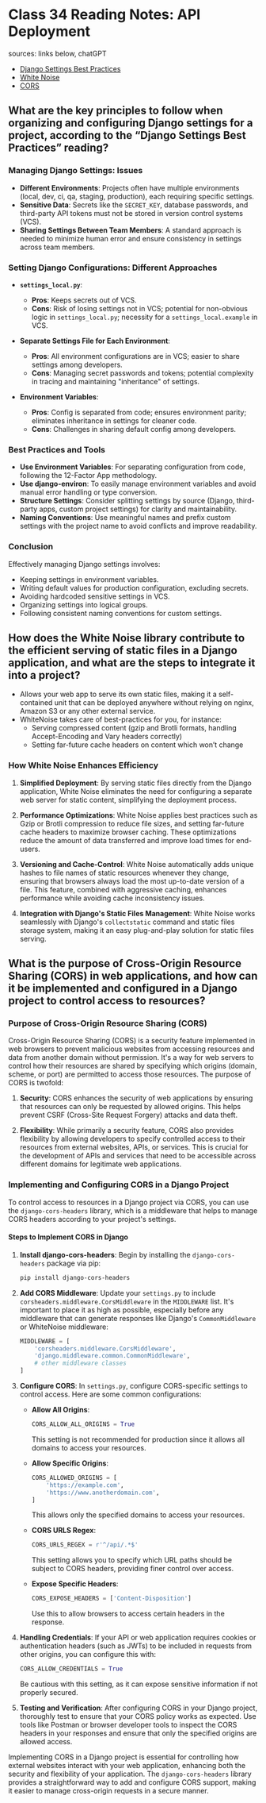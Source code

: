 # Class 34 Reading Notes: API Deployment

sources: links below, chatGPT

- [Django Settings Best Practices](https://djangostars.com/blog/configuring-django-settings-best-practices/)
- [White Noise](http://whitenoise.evans.io/en/stable/)
- [CORS](https://en.m.wikipedia.org/wiki/Cross-origin_resource_sharing)

## What are the key principles to follow when organizing and configuring Django settings for a project, according to the “Django Settings Best Practices” reading?

### Managing Django Settings: Issues
- **Different Environments**: Projects often have multiple environments (local, dev, ci, qa, staging, production), each requiring specific settings.
- **Sensitive Data**: Secrets like the `SECRET_KEY`, database passwords, and third-party API tokens must not be stored in version control systems (VCS).
- **Sharing Settings Between Team Members**: A standard approach is needed to minimize human error and ensure consistency in settings across team members.

### Setting Django Configurations: Different Approaches
- **`settings_local.py`**:
  - **Pros**: Keeps secrets out of VCS.
  - **Cons**: Risk of losing settings not in VCS; potential for non-obvious logic in `settings_local.py`; necessity for a `settings_local.example` in VCS.
  
- **Separate Settings File for Each Environment**:
  - **Pros**: All environment configurations are in VCS; easier to share settings among developers.
  - **Cons**: Managing secret passwords and tokens; potential complexity in tracing and maintaining "inheritance" of settings.
  
- **Environment Variables**:
  - **Pros**: Config is separated from code; ensures environment parity; eliminates inheritance in settings for cleaner code.
  - **Cons**: Challenges in sharing default config among developers.

### Best Practices and Tools
- **Use Environment Variables**: For separating configuration from code, following the 12-Factor App methodology.
- **Use django-environ**: To easily manage environment variables and avoid manual error handling or type conversion.
- **Structure Settings**: Consider splitting settings by source (Django, third-party apps, custom project settings) for clarity and maintainability.
- **Naming Conventions**: Use meaningful names and prefix custom settings with the project name to avoid conflicts and improve readability.

### Conclusion
Effectively managing Django settings involves:
- Keeping settings in environment variables.
- Writing default values for production configuration, excluding secrets.
- Avoiding hardcoded sensitive settings in VCS.
- Organizing settings into logical groups.
- Following consistent naming conventions for custom settings.
    
## How does the White Noise library contribute to the efficient serving of static files in a Django application, and what are the steps to integrate it into a project?

- Allows your web app to serve its own static files, making it a self-contained unit that can be deployed anywhere without relying on nginx, Amazon S3 or any other external service.
- WhiteNoise takes care of best-practices for you, for instance:
	- Serving compressed content (gzip and Brotli formats, handling Accept-Encoding and Vary headers correctly)
	- Setting far-future cache headers on content which won’t change
### How White Noise Enhances Efficiency

1. **Simplified Deployment**: By serving static files directly from the Django application, White Noise eliminates the need for configuring a separate web server for static content, simplifying the deployment process.
    
2. **Performance Optimizations**: White Noise applies best practices such as Gzip or Brotli compression to reduce file sizes, and setting far-future cache headers to maximize browser caching. These optimizations reduce the amount of data transferred and improve load times for end-users.
    
3. **Versioning and Cache-Control**: White Noise automatically adds unique hashes to file names of static resources whenever they change, ensuring that browsers always load the most up-to-date version of a file. This feature, combined with aggressive caching, enhances performance while avoiding cache inconsistency issues.
    
4. **Integration with Django's Static Files Management**: White Noise works seamlessly with Django's `collectstatic` command and static files storage system, making it an easy plug-and-play solution for static files serving.

## What is the purpose of Cross-Origin Resource Sharing (CORS) in web applications, and how can it be implemented and configured in a Django project to control access to resources?

### Purpose of Cross-Origin Resource Sharing (CORS)

Cross-Origin Resource Sharing (CORS) is a security feature implemented in web browsers to prevent malicious websites from accessing resources and data from another domain without permission. It's a way for web servers to control how their resources are shared by specifying which origins (domain, scheme, or port) are permitted to access those resources. The purpose of CORS is twofold:

1. **Security**: CORS enhances the security of web applications by ensuring that resources can only be requested by allowed origins. This helps prevent CSRF (Cross-Site Request Forgery) attacks and data theft.

2. **Flexibility**: While primarily a security feature, CORS also provides flexibility by allowing developers to specify controlled access to their resources from external websites, APIs, or services. This is crucial for the development of APIs and services that need to be accessible across different domains for legitimate web applications.

### Implementing and Configuring CORS in a Django Project

To control access to resources in a Django project via CORS, you can use the `django-cors-headers` library, which is a middleware that helps to manage CORS headers according to your project's settings.

#### Steps to Implement CORS in Django

1. **Install django-cors-headers**:
   Begin by installing the `django-cors-headers` package via pip:
   ```bash
   pip install django-cors-headers
   ```

2. **Add CORS Middleware**:
   Update your `settings.py` to include `corsheaders.middleware.CorsMiddleware` in the `MIDDLEWARE` list. It's important to place it as high as possible, especially before any middleware that can generate responses like Django's `CommonMiddleware` or WhiteNoise middleware:
   ```python
   MIDDLEWARE = [
       'corsheaders.middleware.CorsMiddleware',
       'django.middleware.common.CommonMiddleware',
       # other middleware classes
   ]
   ```

3. **Configure CORS**:
   In `settings.py`, configure CORS-specific settings to control access. Here are some common configurations:

   - **Allow All Origins**:
     ```python
     CORS_ALLOW_ALL_ORIGINS = True
     ```
     This setting is not recommended for production since it allows all domains to access your resources.

   - **Allow Specific Origins**:
     ```python
     CORS_ALLOWED_ORIGINS = [
         'https://example.com',
         'https://www.anotherdomain.com',
     ]
     ```
     This allows only the specified domains to access your resources.

   - **CORS URLS Regex**:
     ```python
     CORS_URLS_REGEX = r'^/api/.*$'
     ```
     This setting allows you to specify which URL paths should be subject to CORS headers, providing finer control over access.

   - **Expose Specific Headers**:
     ```python
     CORS_EXPOSE_HEADERS = ['Content-Disposition']
     ```
     Use this to allow browsers to access certain headers in the response.

4. **Handling Credentials**:
   If your API or web application requires cookies or authentication headers (such as JWTs) to be included in requests from other origins, you can configure this with:
   ```python
   CORS_ALLOW_CREDENTIALS = True
   ```
   Be cautious with this setting, as it can expose sensitive information if not properly secured.

5. **Testing and Verification**:
   After configuring CORS in your Django project, thoroughly test to ensure that your CORS policy works as expected. Use tools like Postman or browser developer tools to inspect the CORS headers in your responses and ensure that only the specified origins are allowed access.

Implementing CORS in a Django project is essential for controlling how external websites interact with your web application, enhancing both the security and flexibility of your application. The `django-cors-headers` library provides a straightforward way to add and configure CORS support, making it easier to manage cross-origin requests in a secure manner.